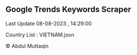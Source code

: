 

## Google Trends Keywords Scraper 
 
Last Update 08-08-2023 , 14:29:00

Country List :
VIETNAM.json



© Abdul Muttaqin 
